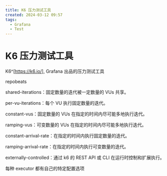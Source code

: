 ```yaml
---
title: K6 压力测试工具
created: 2024-03-12 09:57
tags:
  - Grafana
  - Test
---
```


<!-- markdownlint-disable MD025 -->

# K6 压力测试工具

K6^[https://k6.io/], Grafana 出品的压力测试工具

repobeats

shared-iterations：固定数量的迭代被一定数量的 VUs 共享。

per-vu-iterations：每个 VU 执行固定数量的迭代。

constant-vus：固定数量的 VUs 在指定的时间内尽可能多地执行迭代。

ramping-vus：可变数量的 VUs 在指定的时间内尽可能多地执行迭代。

constant-arrival-rate：在指定的时间内执行固定数量的迭代。

ramping-arrival-rate：在指定的时间内执行可变数量的迭代。

externally-controlled：通过 k6 的 REST API 或 CLI 在运行时控制和扩展执行。

每种 executor 都有自己的特定配置选项
